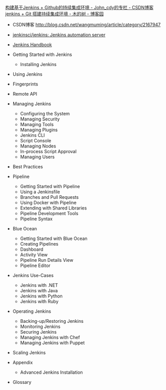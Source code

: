

[构建基于Jenkins + Github的持续集成环境 - John_cdy的专栏 - CSDN博客 ](http://blog.csdn.net/john_cdy/article/details/7738393)
[jenkins + Git 搭建持续集成环境 - 木的树 - 博客园 ](http://www.cnblogs.com/dojo-lzz/p/5125619.html)


- CSDN博客 http://blog.csdn.net/wangmuming/article/category/2167947

* [jenkinsci/jenkins: Jenkins automation server ](https://github.com/jenkinsci/jenkins)



* [Jenkins Handbook ](https://jenkins.io/doc/book/)

* Getting Started with Jenkins
  * Installing Jenkins
*  Using Jenkins
  * Fingerprints
  * Remote API
* Managing Jenkins
  * Configuring the System
  * Managing Security
  * Managing Tools
  * Managing Plugins
  * Jenkins CLI
  * Script Console
  * Managing Nodes
  * In-process Script Approval
  * Managing Users
* Best Practices
* Pipeline
  * Getting Started with Pipeline
  * Using a Jenkinsfile
  * Branches and Pull Requests
  * Using Docker with Pipeline
  * Extending with Shared Libraries
  * Pipeline Development Tools
  * Pipeline Syntax
* Blue Ocean
  * Getting Started with Blue Ocean
  * Creating Pipelines
  * Dashboard
  * Activity View
  * Pipeline Run Details View
  * Pipeline Editor
* Jenkins Use-Cases
  * Jenkins with .NET
  * Jenkins with Java
  * Jenkins with Python
  * Jenkins with Ruby
* Operating Jenkins
  * Backing-up/Restoring Jenkins
  * Monitoring Jenkins
  * Securing Jenkins
  * Managing Jenkins with Chef
  * Managing Jenkins with Puppet
* Scaling Jenkins
* Appendix
  * Advanced Jenkins Installation
* Glossary